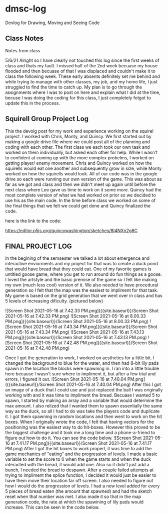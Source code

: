 # dmsc-log
Devlog for Drawing, Moving and Seeing Code

## Class Notes
Notes from class 


5/6/21
Alright so I have clearly not touched this log since the first weeks of class and thats my fault. I missed half of the 2nd week becuase my house flooded and then becuase of that I was displaced and couldn't make it to class the following week. These early absents definitely set me behind and while trying to manage with other classes, my job, and my home life, I just struggled to find the time to catch up. My plan is to go through the assignments where I was to post on here and explain what I did at the time, becuse I was doing the coding for this class, I just completely fotgot to update this in the process.


## Squirell Group Project Log

This the devolg post for my work and experience working on the squirel project. I worked with Chris, Monty, and Quincy.  We first started out by
making a google drive file where we could post all of the planning and coding with each other. The first class we each took our own task and worked 
on them individually, but asked each other for help. While I wasn't to confident at coming up with the more complex probelms, I worked on getting player/
enemy movement. Chris and Quincy worked on how the squirells would eat one another and subsequently grow in size, while Monty worked on how the squirells 
would look. All of our code was in the google drive so each were running our own version of the game. This was about as far as we got and class and then 
we didn't meet up again until before the next class where Lee gave us time to work on it some more. Quincy had the most complete version of what we had 
worked on prior so we decided to use his as the main code. In the time before class we worked on some of the final things that we felt we could get done and 
Quincy finalized the code. 

here is the link to the code:

https://editor.p5js.org/quincywashington/sketches/8I4NXn2g8C




## FINAL PROJECT LOG


In the begining of the semsester we talked a lot about emergence and interactive enviorments and my project for that was to create a duck pond that would have bread that they could eat. One of my favorite games is untitled goose game, where you get to run around do fun things as a goose. I loved the artstyle and the basic premise of the game so I felt like making my own (much less cool) version of it. We also needed to have procedural generation so I felt that the map was the easiest to impliment for that task. My game is based on the grid generation that we went over in class and has 5 levels of increasing dificulty. (pictured below)

![Screen Shot 2021-05-16 at 7.42.33 PM.png]({{site.baseurl}}/Screen Shot 2021-05-16 at 7.42.33 PM.png)
![Screen Shot 2021-05-16 at 8.00.33 PM.png]({{site.baseurl}}/Screen Shot 2021-05-16 at 8.00.33 PM.png)
![Screen Shot 2021-05-16 at 7.43.34 PM.png]({{site.baseurl}}/Screen Shot 2021-05-16 at 7.43.34 PM.png)
![Screen Shot 2021-05-16 at 7.43.13 PM.png]({{site.baseurl}}/Screen Shot 2021-05-16 at 7.43.13 PM.png)
![Screen Shot 2021-05-16 at 7.42.48 PM.png]({{site.baseurl}}/Screen Shot 2021-05-16 at 7.42.48 PM.png)


Once I got the generation to work, I worked on aesthetics for a little bit. I changed the background to blue for the water, and then had 8-bit lily pads spawn in the location the blocks were spawning in. I ran into a little trouble here because I wasn't sure where to impliment it, but after a few trial and errors, I figured it out. 
![Screen Shot 2021-05-16 at 7.40.04 PM.png]({{site.baseurl}}/Screen Shot 2021-05-16 at 7.40.04 PM.png)
After this I got an image of a duck that I could use and just replaced the ball I was originally working with and it was time to impliment the bread. Becuase I wanted 5 to spawn, I started by making an array and a variable that would determine the max amount. I also relized that I wanted them to spawn essentially the same way as the duck, so all I had to do was take the players code and duplicate it. I got them spawning in random locations and then went to work on the hit boxes. When I originally wrote the code, I felt that having vectors for the positioning was the easiest way to do hit-boxes. However this proved to be the biggest challenge and it took me a long time and a phone-a-friend to figure out how to do it. You can see the code below.
![Screen Shot 2021-05-16 at 7.41.17 PM.png]({{site.baseurl}}/Screen Shot 2021-05-16 at 7.41.17 PM.png)
After I got the hit boxes to work properl, it was time to add the game mechanics of "eating" and the progression of levels. I made a basic variable to set the score to 0 when the game starts and when the duck interacted with the bread, it would add one. Also so it didn't just add a bunch, I needed the bread to despawn. After a couple failed attempts at trying to impliment the splice function, I decided it would just be easier to have them move their location far off screen. I also needed to figure out how I would do the progression of levels. I had a new level added for every 5 pieces of bread eaten (the amount that spawned) and had the sketch reset when that number was met. I also made it so that in the map generation code, the rate at which the spawining of lily pads would increase. This can be seen in the code below. 


